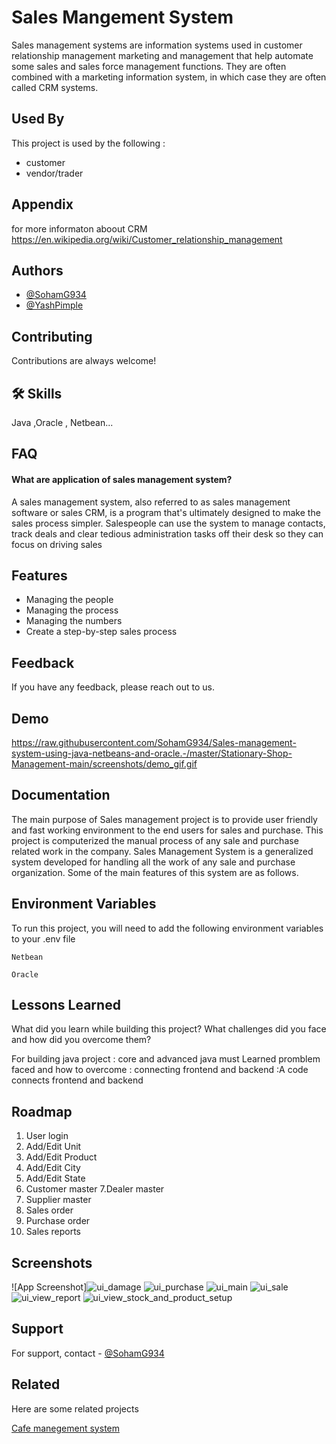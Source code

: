 
# Sales Mangement System


Sales management systems are information systems used in customer relationship management marketing and management that help automate some sales and sales force management functions. They are often combined with a marketing information system, in which case they are often called CRM systems.


## Used By

This project is used by the following :

- customer
- vendor/trader


## Appendix

for more informaton aboout CRM https://en.wikipedia.org/wiki/Customer_relationship_management


## Authors

- [@SohamG934](https://github.com/SohamG934)
- [@YashPimple](https://github.com/YashPimple)

## Contributing

Contributions are always welcome!


## 🛠 Skills
Java ,Oracle , Netbean...


## FAQ

#### What are application of sales management system?

A sales management system, also referred to as sales management software or sales CRM, is a program that's ultimately designed to make the sales process simpler. Salespeople can use the system to manage contacts, track deals and clear tedious administration tasks off their desk so they can focus on driving sales




## Features

- Managing the people
- Managing the process
- Managing the numbers
- Create a step-by-step sales process



## Feedback

If you have any feedback, please reach out to us.


## Demo


https://raw.githubusercontent.com/SohamG934/Sales-management-system-using-java-netbeans-and-oracle.-/master/Stationary-Shop-Management-main/screenshots/demo_gif.gif
## Documentation

The main purpose of Sales management project is to provide user friendly and fast working environment to
the end users for sales and purchase. This project is computerized the manual process of any sale and
purchase related work in the company. Sales Management System is a generalized system developed for
handling all the work of any sale and purchase organization. Some of the main features of this system are as
follows.


## Environment Variables

To run this project, you will need to add the following environment variables to your .env file

`Netbean`

`Oracle`


## Lessons Learned

What did you learn while building this project? What challenges did you face and how did you overcome them?

For building java project : core and advanced java must Learned
promblem faced and how to overcome :
connecting frontend and backend :A code connects frontend and backend
## Roadmap

1. User login
2. Add/Edit Unit
3. Add/Edit Product
4. Add/Edit City
5. Add/Edit State
6. Customer master
7.Dealer master
8. Supplier master
9. Sales order
10. Purchase order
11. Sales reports


## Screenshots

![App Screenshot]![ui_damage](https://user-images.githubusercontent.com/109168200/195986062-78183919-9b87-4172-8eaa-0a8196a81f39.png)
![ui_purchase](https://user-images.githubusercontent.com/109168200/195986109-a608a725-69a4-4677-b23a-048ef9c07667.png)
![ui_main](https://user-images.githubusercontent.com/109168200/195986129-78ba3d9c-ed24-45a5-a5b1-dcd1d29ada21.png)
![ui_sale](https://user-images.githubusercontent.com/109168200/195986153-0fc0705a-966c-4801-b1cb-87cfd2d11040.png)
![ui_view_report](https://user-images.githubusercontent.com/109168200/195986167-a763e3ee-b0ed-483c-b57f-d0a86f8c5507.png)
![ui_view_stock_and_product_setup](https://user-images.githubusercontent.com/109168200/195986198-9eb67621-a5ca-485f-a78c-b856dcb0e222.png)

## Support

For support,  contact - [@SohamG934](https://github.com/SohamG934)


## Related

Here are some related projects

[Cafe manegement system](https://www.youtube.com/watch?v=CEUu530qnn8)

